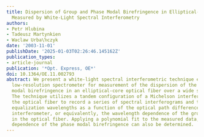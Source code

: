 ```yaml
---
title: Dispersion of Group and Phase Modal Birefringence in Elliptical-Core Fiber
  Measured by White-Light Spectral Interferometry
authors:
- Petr Hlubina
- Tadeusz Martynkien
- Waclaw Urba\ŉczyk
date: '2003-11-01'
publishDate: '2025-01-03T02:26:46.145162Z'
publication_types:
- article-journal
publication: '*Opt. Express, OE*'
doi: 10.1364/OE.11.002793
abstract: We present a white-light spectral interferometric technique employing a
  low-resolution spectrometer for measurement of the dispersion of the group and phase
  modal birefringence in an elliptical-core optical fiber over a wide spectral range.
  The technique utilizes a tandem configuration of a Michelson interferometer and
  the optical fiber to record a series of spectral interferograms and to measure the
  equalization wavelengths as a function of the optical path difference in the Michelson
  interferometer, or equivalently, the wavelength dependence of the group modal birefringence
  in the optical fiber. Applying a polynomial fit to the measured data, the wavelength
  dependence of the phase modal birefringence can also be determined.
---
```

